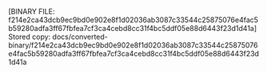 [BINARY FILE: f214e2ca43dcb9ec9bd0e902e8f1d02036ab3087c33544c25875076e4fac5b59280adfa3ff67fbfea7cf3ca4cebd8cc31f4bc5ddf05e88d6443f23d1d41a]
Stored copy: docs/converted-binary/f214e2ca43dcb9ec9bd0e902e8f1d02036ab3087c33544c25875076e4fac5b59280adfa3ff67fbfea7cf3ca4cebd8cc31f4bc5ddf05e88d6443f23d1d41a
